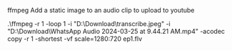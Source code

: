 ffmpeg
Add a static image to an audio clip to upload to youtube

.\ffmpeg -r 1 -loop 1 -i "D:\Download\transcribe.jpeg" -i "D:\Download\WhatsApp Audio 2024-03-25 at 9.44.21 AM.mp4" -acodec copy -r 1 -shortest -vf scale=1280:720 ep1.flv
